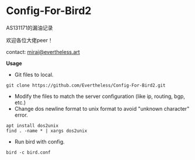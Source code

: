 # Config-For-Bird2

AS131171的漏油记录

欢迎各位大佬peer！

contact: mirai@evertheless.art

**Usage**

- Git files to local.
```
git clone https://github.com/Evertheless/Config-For-Bird2.git
```
- Modify the files to match the server configuration (like ip, routing, bgp, etc.)
- Change dos newline format to unix format to avoid "unknown character" error.

```
apt install dos2unix
find . -name * | xargs dos2unix
```
- Run bird with config.
```
bird -c bird.conf
```

